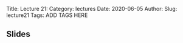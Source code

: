 Title: Lecture 21:
Category: lectures
Date: 2020-06-05
Author: 
Slug: lecture21
Tags: ADD TAGS HERE


## Slides
<!-- - [PDF | Lecture 1: Description]({attach}presentation/Lecture1_Data.pdf) -->